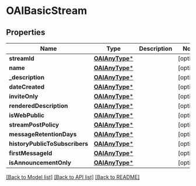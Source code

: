 # OAIBasicStream

## Properties
Name | Type | Description | Notes
------------ | ------------- | ------------- | -------------
**streamId** | [**OAIAnyType***](.md) |  | [optional] 
**name** | [**OAIAnyType***](.md) |  | [optional] 
**_description** | [**OAIAnyType***](.md) |  | [optional] 
**dateCreated** | [**OAIAnyType***](.md) |  | [optional] 
**inviteOnly** | [**OAIAnyType***](.md) |  | [optional] 
**renderedDescription** | [**OAIAnyType***](.md) |  | [optional] 
**isWebPublic** | [**OAIAnyType***](.md) |  | [optional] 
**streamPostPolicy** | [**OAIAnyType***](.md) |  | [optional] 
**messageRetentionDays** | [**OAIAnyType***](.md) |  | [optional] 
**historyPublicToSubscribers** | [**OAIAnyType***](.md) |  | [optional] 
**firstMessageId** | [**OAIAnyType***](.md) |  | [optional] 
**isAnnouncementOnly** | [**OAIAnyType***](.md) |  | [optional] 

[[Back to Model list]](../README.md#documentation-for-models) [[Back to API list]](../README.md#documentation-for-api-endpoints) [[Back to README]](../README.md)


